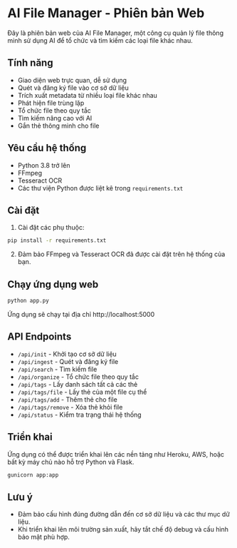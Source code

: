 # AI File Manager - Phiên bản Web

Đây là phiên bản web của AI File Manager, một công cụ quản lý file thông minh sử dụng AI để tổ chức và tìm kiếm các loại file khác nhau.

## Tính năng

- Giao diện web trực quan, dễ sử dụng
- Quét và đăng ký file vào cơ sở dữ liệu
- Trích xuất metadata từ nhiều loại file khác nhau
- Phát hiện file trùng lặp
- Tổ chức file theo quy tắc
- Tìm kiếm nâng cao với AI
- Gắn thẻ thông minh cho file

## Yêu cầu hệ thống

- Python 3.8 trở lên
- FFmpeg
- Tesseract OCR
- Các thư viện Python được liệt kê trong `requirements.txt`

## Cài đặt

1. Cài đặt các phụ thuộc:

```bash
pip install -r requirements.txt
```

2. Đảm bảo FFmpeg và Tesseract OCR đã được cài đặt trên hệ thống của bạn.

## Chạy ứng dụng web

```bash
python app.py
```

Ứng dụng sẽ chạy tại địa chỉ http://localhost:5000

## API Endpoints

- `/api/init` - Khởi tạo cơ sở dữ liệu
- `/api/ingest` - Quét và đăng ký file
- `/api/search` - Tìm kiếm file
- `/api/organize` - Tổ chức file theo quy tắc
- `/api/tags` - Lấy danh sách tất cả các thẻ
- `/api/tags/file` - Lấy thẻ của một file cụ thể
- `/api/tags/add` - Thêm thẻ cho file
- `/api/tags/remove` - Xóa thẻ khỏi file
- `/api/status` - Kiểm tra trạng thái hệ thống

## Triển khai

Ứng dụng có thể được triển khai lên các nền tảng như Heroku, AWS, hoặc bất kỳ máy chủ nào hỗ trợ Python và Flask.

```bash
gunicorn app:app
```

## Lưu ý

- Đảm bảo cấu hình đúng đường dẫn đến cơ sở dữ liệu và các thư mục dữ liệu.
- Khi triển khai lên môi trường sản xuất, hãy tắt chế độ debug và cấu hình bảo mật phù hợp.